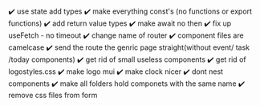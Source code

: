 ✔️ use state add types
✔️ make everything const's (no functions or export functions)
✔️ add return value types
✔️ make await no then
✔️ fix up useFetch - no timeout
✔️ change name of router
✔️ component files are camelcase
✔️ send the route the genric page straight(without event/ task /today components)
✔️ get rid of small useless components
✔️ get rid of logostyles.css
✔️ make logo mui
✔️ make clock nicer
✔️ dont nest components
✔️ make all folders hold componets with the same name
✔️ remove css files from form
